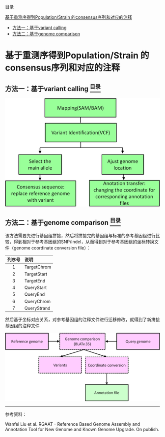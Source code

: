 <a name="content">目录</a>

[基于重测序得到Population/Strain 的consensus序列和对应的注释](#title)
- [方法一：基于variant calling](#based-on-variant-calling)
- [方法二：基于genome comparison](#based-on-genome-comparison)


<h1 name="title">基于重测序得到Population/Strain 的consensus序列和对应的注释</h1>

<a name="based-on-variant-calling"><h2>方法一：基于variant calling [<sup>目录</sup>](#content)</h2></a>

<p align="center"><img src=./picture/Ref-based-genomeAssem-annotation-transfer-strategy-1-workflow.png width=600/></p>

<a name="based-on-genome-comparsion"><h2>方法二：基于genome comparison [<sup>目录</sup>](#content)</h2></a>

该方法需要先进行基因组拼接，然后将拼接完的基因组与标准的参考基因组进行比较，得到相对于参考基因组的SNP/Indel，从而得到对于参考基因组的坐标转换文件（genome coordinate conversion file）：

| 列序号 | 说明 |
|:---:|:---|
| 1 | TargetChrom |
| 2 | TargetStart |
| 3 | TargetEnd |
| 4 | QueryStart |
| 5 | QueryEnd |
| 6 | QueryChrom |
| 7 | QueryStrand |


然后基于坐标对应关系，对参考基因组的注释文件进行迁移修改，就得到了新拼接基因组的注释文件

<p align="center"><img src=./picture/Ref-based-genomeAssem-annotation-transfer-strategy-2-workflow.png width=600/></p>

---

参考资料：

Wanfei Liu et al. RGAAT - Reference Based Genome Assembly and Annotation Tool for New Genome and Known Genome Upgrade. On publish.
